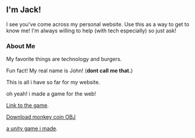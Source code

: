 ## I'm Jack!

I see you've come across my personal website. Use this as a way to get to know me!
I'm always willing to help (with tech especially) so just ask!

### About Me

My favorite things are technology and burgers.

Fun fact! My real name is John! (**dont call me that.**)

This is all i have so far for my website.

oh yeah! i made a game for the web!

<p><a href="./game.html">Link to the game</a>.</p>
<a href="./monkeycoin.obj">Download monkey coin OBJ</a>
<p><a href="./ball/index.html">a unity game i made</a>.</p>
